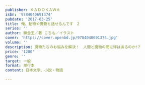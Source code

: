 ```yaml
---
publisher: ＫＡＤＯＫＡＷＡ
isbn: '9784040691374'
pubdate: '2017-03-25'
title: 俺、動物や魔物と話せるんです　2
series: ''
author: 錬金王／著 こちも／イラスト
cover: 'https://cover.openbd.jp/9784040691374.jpg'
volume: ''
description: 魔物たちのお悩みを解決！　人間と魔物の間に絆はあるのか!?
price: '1200'
genre: ''
target: 一般
format: 単行本
content: 日本文学、小説・物語

---
```

